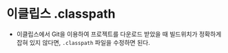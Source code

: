 
# 이클립스 .classpath
+ 이클립스에서 Git을 이용하여 프로젝트를 다운로드 받았을 때 빌드위치가 정확하게 잡혀 있지 않다면, `.classpath` 파일을 수정하면 된다. 
